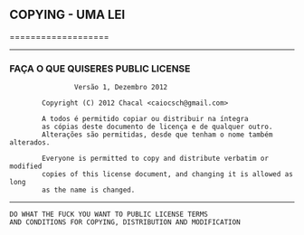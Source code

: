 ## COPYING - UMA LEI
===================

----------------------------------------------------------------------------

###        FAÇA O QUE QUISERES PUBLIC LICENSE
                    Versão 1, Dezembro 2012
           
            Copyright (C) 2012 Chacal <caiocsch@gmail.com>
            
            A todos é permitido copiar ou distribuir na íntegra
            as cópias deste documento de licença e de qualquer outro. 
            Alterações são permitidas, desde que tenham o nome também alterados.

            Everyone is permitted to copy and distribute verbatim or modified
            copies of this license document, and changing it is allowed as long
            as the name is changed.


---------------------------------------------------------------------------------


    DO WHAT THE FUCK YOU WANT TO PUBLIC LICENSE TERMS 
    AND CONDITIONS FOR COPYING, DISTRIBUTION AND MODIFICATION 
